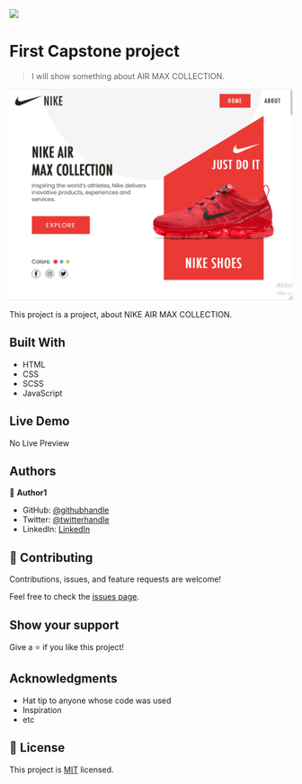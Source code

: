 ![](https://img.shields.io/badge/Microverse-blueviolet)

# First Capstone project

> I will show something about AIR MAX COLLECTION.

![screenshot](./Screenshot_2.png)

This project is a project, about NIKE AIR MAX COLLECTION.

## Built With

- HTML
- CSS
- SCSS
- JavaScript

## Live Demo

No Live Preview

## Authors

👤 **Author1**

- GitHub: [@githubhandle](https://github.com/vladanvi99)
- Twitter: [@twitterhandle](https://twitter.com/vladanvi99)
- LinkedIn: [LinkedIn](https://www.linkedin.com/in/vladan-videnovi%C4%87-780bb11b2/)


## 🤝 Contributing

Contributions, issues, and feature requests are welcome!

Feel free to check the [issues page](../../issues/).

## Show your support

Give a ⭐️ if you like this project!

## Acknowledgments

- Hat tip to anyone whose code was used
- Inspiration
- etc

## 📝 License

This project is [MIT](./MIT.md) licensed.

